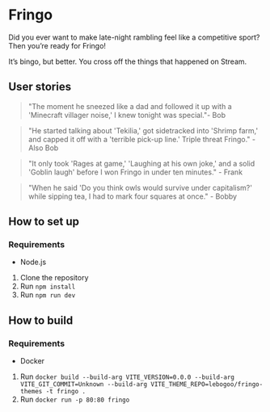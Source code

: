 # Fringo

Did you ever want to make late-night rambling feel like a competitive sport? Then you’re ready for Fringo!

It’s bingo, but better. You cross off the things that happened on Stream.

## User stories

> "The moment he sneezed like a dad and followed it up with a 'Minecraft villager noise,' I knew tonight was special."- Bob

> "He started talking about 'Tekilia,' got sidetracked into 'Shrimp farm,' and capped it off with a 'terrible pick-up line.' Triple threat Fringo." - Also Bob

> "It only took 'Rages at game,' 'Laughing at his own joke,' and a solid 'Goblin laugh' before I won Fringo in under ten minutes." - Frank

> "When he said 'Do you think owls would survive under capitalism?' while sipping tea, I had to mark four squares at once." - Bobby

## How to set up

### Requirements

- Node.js

1. Clone the repository
2. Run `npm install`
3. Run `npm run dev`

## How to build

### Requirements

- Docker

1. Run `docker build --build-arg VITE_VERSION=0.0.0 --build-arg VITE_GIT_COMMIT=Unknown --build-arg VITE_THEME_REPO=lebogoo/fringo-themes -t fringo .`
2. Run `docker run -p 80:80 fringo`
